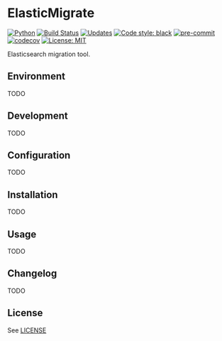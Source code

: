 ElasticMigrate
==============
[![Python](https://img.shields.io/badge/python-3.6%20%7C%203.7%20%7C%203.8%20%7C%203.9-blueviolet?logo=python&logoColor=green)](https://www.python.org)
[![Build Status](https://travis-ci.org/zobayer1/elastic-migrate.svg?branch=master)](https://travis-ci.org/zobayer1/elastic-migrate)
[![Updates](https://pyup.io/repos/github/zobayer1/elastic-migrate/shield.svg)](https://pyup.io/repos/github/zobayer1/elastic-migrate)
[![Code style: black](https://img.shields.io/badge/code%20style-black-000000.svg)](https://github.com/psf/black)
[![pre-commit](https://img.shields.io/badge/pre--commit-enabled-brightgreen?logo=pre-commit)](https://github.com/pre-commit/pre-commit)
[![codecov](https://codecov.io/gh/zobayer1/elastic-migrate/branch/master/graph/badge.svg)](https://codecov.io/gh/zobayer1/elastic-migrate)
[![License: MIT](https://img.shields.io/badge/License-MIT-blue.svg)](https://github.com/zobayer1/elastic-migrate/blob/master/LICENSE)

Elasticsearch migration tool.


## Environment

TODO


## Development

TODO


## Configuration

TODO


## Installation

TODO


## Usage

TODO


## Changelog

TODO


## License

See [LICENSE](LICENSE)
